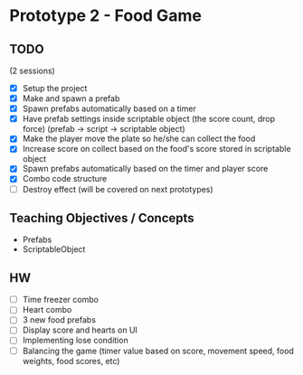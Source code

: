# Prototype 2 - Food Game

## TODO

(2 sessions)

- [x] Setup the project
- [x] Make and spawn a prefab
- [x] Spawn prefabs automatically based on a timer
- [x] Have prefab settings inside scriptable object (the score count, drop force) (prefab -> script -> scriptable object)
- [x] Make the player move the plate so he/she can collect the food
- [x] Increase score on collect based on the food's score stored in scriptable object
- [x] Spawn prefabs automatically based on the timer and player score
- [x] Combo code structure
- [ ] Destroy effect (will be covered on next prototypes)

## Teaching Objectives / Concepts

- Prefabs
- ScriptableObject

## HW

- [ ] Time freezer combo
- [ ] Heart combo
- [ ] 3 new food prefabs
- [ ] Display score and hearts on UI
- [ ] Implementing lose condition
- [ ] Balancing the game (timer value based on score, movement speed, food weights, food scores, etc)